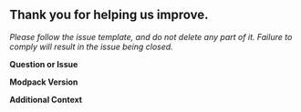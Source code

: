 ## Thank you for helping us improve. #####

_Please follow the issue template, and do not delete any part of it._
_Failure to comply will result in the issue being closed._

**Question or Issue**



**Modpack Version**



**Additional Context**


